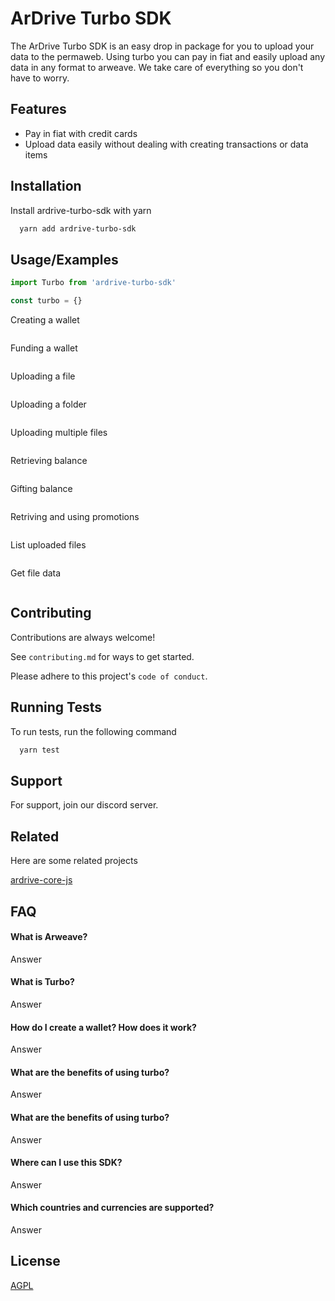
# ArDrive Turbo SDK

The ArDrive Turbo SDK is an easy drop in package for you to upload your data to the permaweb. Using turbo you can pay in fiat and easily upload any data in any format to arweave. We take care of everything so you don't have to worry.



## Features

- Pay in fiat with credit cards
- Upload data easily without dealing with creating transactions or data items




## Installation

Install ardrive-turbo-sdk with yarn

```bash
  yarn add ardrive-turbo-sdk
```
    
## Usage/Examples

```javascript
import Turbo from 'ardrive-turbo-sdk'

const turbo = {}
```

Creating a wallet

```javascript

```

Funding a wallet

```javascript

```

Uploading a file

```javascript

```

Uploading a folder

```javascript

```

Uploading multiple files

```javascript

```

Retrieving balance

```javascript

```

Gifting balance

```javascript

```

Retriving and using promotions

```javascript

```

List uploaded files

```javascript

```

Get file data

```javascript

```



## Contributing

Contributions are always welcome!

See `contributing.md` for ways to get started.

Please adhere to this project's `code of conduct`.


## Running Tests

To run tests, run the following command

```bash
  yarn test
```


## Support

For support, join our discord server.


## Related

Here are some related projects

[ardrive-core-js](https://github.com/ardriveapp/ardrive-core-js)


## FAQ

#### What is Arweave?

Answer 

#### What is Turbo?

Answer 

#### How do I create a wallet? How does it work?

Answer 

#### What are the benefits of using turbo?

Answer 

#### What are the benefits of using turbo?

Answer 

#### Where can I use this SDK?

Answer 

#### Which countries and currencies are supported?

Answer 


## License

[AGPL](https://choosealicense.com/licenses/agpl-3.0/)

